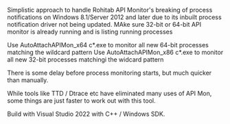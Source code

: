 Simplistic approach to handle Rohitab API Monitor's breaking of process notifications on Windows 8.1/Server 2012 and later due to its inbuilt process notification driver not being updated.
MAke sure 32-bit or 64-bit API monitor is already running and is listing running processes

Use AutoAttachAPIMon_x64 c*.exe to monitor all new 64-bit processes matching the wildcard pattern
Use AutoAttachAPIMon_x86 c*.exe to monitor all new 32-bit processes matchingi the widcard pattern

There is some delay before process monitoring starts, but much quicker than manually.

While tools like TTD / Dtrace etc have eliminated many uses of API Mon, some things are just faster to work out with this tool.

Build with Visual Studio 2022 with C++ / Windows SDK.
